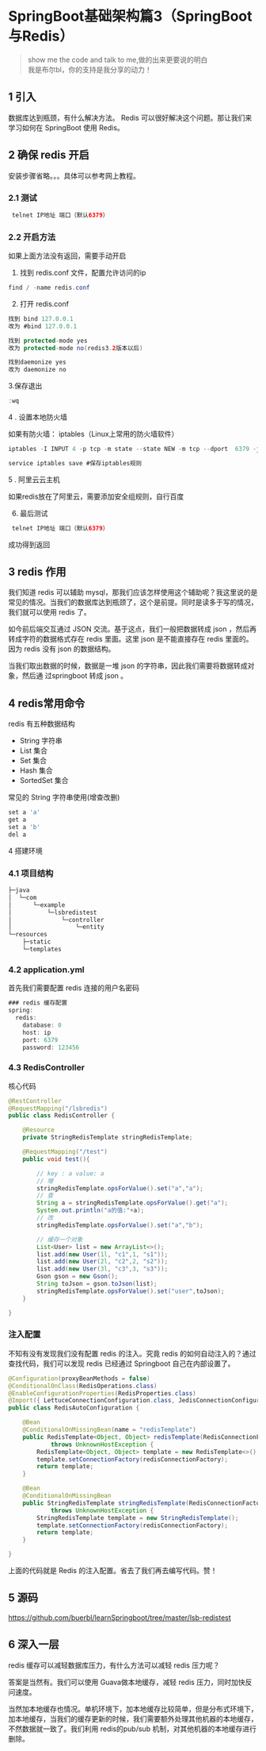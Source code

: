 # SpringBoot基础架构篇3（SpringBoot与Redis）


>show me the code and talk to me,做的出来更要说的明白  
>我是布尔bl，你的支持是我分享的动力！

## 1 引入

数据库达到瓶颈，有什么解决方法。 Redis 可以很好解决这个问题。那让我们来学习如何在 SpringBoot 使用 Redis。
## 2 确保 redis 开启
安装步骤省略。。。具体可以参考网上教程。
### 2.1 测试
```java
 telnet IP地址 端口（默认6379）
```
### 2.2 开启方法

如果上面方法没有返回，需要手动开启

1. 找到 redis.conf 文件，配置允许访问的ip
```java
find / -name redis.conf
```

2. 打开 redis.conf 

```java
找到 bind 127.0.0.1
改为 #bind 127.0.0.1

找到 protected-mode yes 
改为 protected-mode no(redis3.2版本以后)

找到daemonize yes
改为 daemonize no
```


3.保存退出 

```java
:wq
```

4 . 设置本地防火墙

如果有防火墙： iptables（Linux上常用的防火墙软件）

```java
iptables -I INPUT 4 -p tcp -m state --state NEW -m tcp --dport  6379 -j ACCEPT

service iptables save #保存iptables规则
```
5 . 阿里云云主机

如果redis放在了阿里云，需要添加安全组规则，自行百度
 
6. 最后测试

```java
 telnet IP地址 端口（默认6379）
```

成功得到返回

## 3 redis 作用

我们知道 redis 可以辅助 mysql，那我们应该怎样使用这个辅助呢？我这里说的是常见的情况。当我们的数据库达到瓶颈了，这个是前提。同时是读多于写的情况，我们就可以使用 redis 了。

如今前后端交互通过 JSON 交流。基于这点，我们一般把数据转成 json ，然后再转成字符的数据格式存在 redis 里面。这里 json 是不能直接存在 redis 里面的。 因为 redis 没有 json 的数据结构。 

当我们取出数据的时候，数据是一堆 json 的字符串，因此我们需要将数据转成对象，然后通 过springboot 转成 json 。

## 4 redis常用命令

redis 有五种数据结构

- String 字符串
- List 集合
- Set 集合
- Hash 集合
- SortedSet 集合

常见的 String 字符串使用(增查改删)
```java
set a 'a' 
get a
set a 'b'
del a
```

4 搭建环境

### 4.1 项目结构

```java
├─java
│  └─com
│      └─example
│          └─lsbredistest
│              └─controller
│                  └─entity
└─resources
    ├─static
    └─templates
```
### 4.2 application.yml
首先我们需要配置 redis 连接的用户名密码
```java
### redis 缓存配置
spring:
  redis:
    database: 0
    host: ip
    port: 6379
    password: 123456
```

### 4.3 RedisController
核心代码

```java
@RestController
@RequestMapping("/lsbredis")
public class RedisController {

    @Resource
    private StringRedisTemplate stringRedisTemplate;

    @RequestMapping("/test")
    public void test(){

        // key : a value: a
        // 增
        stringRedisTemplate.opsForValue().set("a","a");
        // 查
        String a = stringRedisTemplate.opsForValue().get("a");
        System.out.println("a的值:"+a);
        // 改
        stringRedisTemplate.opsForValue().set("a","b");

        // 缓存一个对象
        List<User> list = new ArrayList<>();
        list.add(new User(1l, "c1",1, "s1"));
        list.add(new User(2l, "c2",2, "s2"));
        list.add(new User(3l, "c3",3, "s3"));
        Gson gson = new Gson();
        String toJson = gson.toJson(list);
        stringRedisTemplate.opsForValue().set("user",toJson);
    }

}
```
###  注入配置
不知有没有发现我们没有配置 redis 的注入。究竟 redis 的如何自动注入的？通过查找代码，我们可以发现 redis 已经通过 Springboot 自己在内部设置了。  
```java
@Configuration(proxyBeanMethods = false)
@ConditionalOnClass(RedisOperations.class)
@EnableConfigurationProperties(RedisProperties.class)
@Import({ LettuceConnectionConfiguration.class, JedisConnectionConfiguration.class })
public class RedisAutoConfiguration {

	@Bean
	@ConditionalOnMissingBean(name = "redisTemplate")
	public RedisTemplate<Object, Object> redisTemplate(RedisConnectionFactory redisConnectionFactory)
			throws UnknownHostException {
		RedisTemplate<Object, Object> template = new RedisTemplate<>();
		template.setConnectionFactory(redisConnectionFactory);
		return template;
	}

	@Bean
	@ConditionalOnMissingBean
	public StringRedisTemplate stringRedisTemplate(RedisConnectionFactory redisConnectionFactory)
			throws UnknownHostException {
		StringRedisTemplate template = new StringRedisTemplate();
		template.setConnectionFactory(redisConnectionFactory);
		return template;
	}

}
```
上面的代码就是 Redis 的注入配置。省去了我们再去编写代码。赞！

## 5 源码

https://github.com/buerbl/learnSpringboot/tree/master/lsb-redistest

## 6 深入一层

redis 缓存可以减轻数据库压力，有什么方法可以减轻 redis 压力呢？

答案是当然有。我们可以使用 Guava做本地缓存，减轻 redis 压力，同时加快反问速度。

当然加本地缓存也情况。单机环境下，加本地缓存比较简单，但是分布式环境下，加本地缓存，当我们的缓存更新的时候，我们需要额外处理其他机器的本地缓存，不然数据就一致了。我们利用 redis的pub/sub 机制，对其他机器的本地缓存进行删除。
